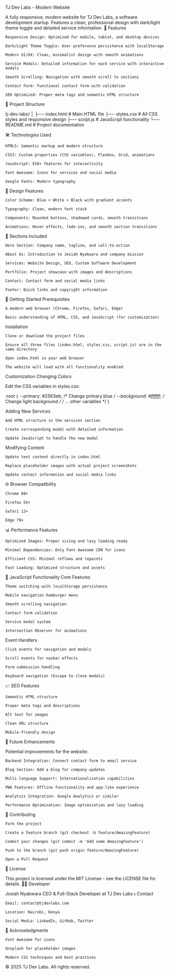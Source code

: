 TJ Dev Labs - Modern Website

A fully responsive, modern website for TJ Dev Labs, a software development startup. Features a clean, professional design with dark/light theme toggle and detailed service information.
🚀 Features

    Responsive Design: Optimized for mobile, tablet, and desktop devices

    Dark/Light Theme Toggle: User preference persistence with localStorage

    Modern UI/UX: Clean, minimalist design with smooth animations

    Service Modals: Detailed information for each service with interactive modals

    Smooth Scrolling: Navigation with smooth scroll to sections

    Contact Form: Functional contact form with validation

    SEO Optimized: Proper meta tags and semantic HTML structure

📁 Project Structure

tj-dev-labs/
│
├── index.html          # Main HTML file
├── styles.css          # All CSS styles and responsive design
├── script.js           # JavaScript functionality
└── README.md          # Project documentation

🛠️ Technologies Used

    HTML5: Semantic markup and modern structure

    CSS3: Custom properties (CSS variables), Flexbox, Grid, animations

    JavaScript: ES6+ features for interactivity

    Font Awesome: Icons for services and social media

    Google Fonts: Modern typography

🎨 Design Features

    Color Scheme: Blue + White + Black with gradient accents

    Typography: Clean, modern font stack

    Components: Rounded buttons, shadowed cards, smooth transitions

    Animations: Hover effects, fade-ins, and smooth section transitions

📱 Sections Included

    Hero Section: Company name, tagline, and call-to-action

    About Us: Introduction to Josiah Nyakwara and company mission

    Services: Website Design, SEO, Custom Software Development

    Portfolio: Project showcase with images and descriptions

    Contact: Contact form and social media links

    Footer: Quick links and copyright information

🚀 Getting Started
Prerequisites

    A modern web browser (Chrome, Firefox, Safari, Edge)

    Basic understanding of HTML, CSS, and JavaScript (for customization)

Installation

    Clone or download the project files

    Ensure all three files (index.html, styles.css, script.js) are in the same directory

    Open index.html in your web browser

    The website will load with all functionality enabled

Customization
Changing Colors

Edit the CSS variables in styles.css:

:root {
    --primary: #2563eb;        /* Change primary blue */
    --background: #ffffff;     /* Change light background */
    /* ... other variables */
}

Adding New Services

    Add HTML structure in the services section

    Create corresponding modal with detailed information

    Update JavaScript to handle the new modal

Modifying Content

    Update text content directly in index.html

    Replace placeholder images with actual project screenshots

    Update contact information and social media links

🌐 Browser Compatibility

    Chrome 60+

    Firefox 55+

    Safari 12+

    Edge 79+

📊 Performance Features

    Optimized Images: Proper sizing and lazy loading ready

    Minimal Dependencies: Only Font Awesome CDN for icons

    Efficient CSS: Minimal reflows and repaints

    Fast Loading: Optimized structure and assets

🔧 JavaScript Functionality
Core Features

    Theme switching with localStorage persistence

    Mobile navigation hamburger menu

    Smooth scrolling navigation

    Contact form validation

    Service modal system

    Intersection Observer for animations

Event Handlers

    Click events for navigation and modals

    Scroll events for navbar effects

    Form submission handling

    Keyboard navigation (Escape to close modals)

📈 SEO Features

    Semantic HTML structure

    Proper meta tags and descriptions

    Alt text for images

    Clean URL structure

    Mobile-friendly design

🎯 Future Enhancements

Potential improvements for the website:

    Backend Integration: Connect contact form to email service

    Blog Section: Add a blog for company updates

    Multi-language Support: Internationalization capabilities

    PWA Features: Offline functionality and app-like experience

    Analytics Integration: Google Analytics or similar

    Performance Optimization: Image optimization and lazy loading

🤝 Contributing

    Fork the project

    Create a feature branch (git checkout -b feature/AmazingFeature)

    Commit your changes (git commit -m 'Add some AmazingFeature')

    Push to the branch (git push origin feature/AmazingFeature)

    Open a Pull Request

📄 License

This project is licensed under the MIT License - see the LICENSE file for details.
👨‍💻 Developer

Josiah Nyakwara
CEO & Full-Stack Developer at TJ Dev Labs
📞 Contact

    Email: contact@tjdevlabs.com

    Location: Nairobi, Kenya

    Social Media: LinkedIn, GitHub, Twitter

🙏 Acknowledgments

    Font Awesome for icons

    Unsplash for placeholder images

    Modern CSS techniques and best practices

© 2025 TJ Dev Labs. All rights reserved.

